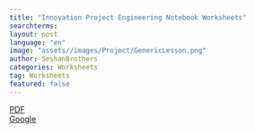 ```yaml
---
title: "Innovation Project Engineering Notebook Worksheets"
searchterms:
layout: post
language: "en"
image: "assets//images/Project/GenericLesson.png"
author: SeshanBrothers
categories: Worksheets
tag: Worksheets
featured: false
---
```


 <a href="/translations/en-us/Worksheets/2021FLLTutorials-IPWorksheets.pdf">PDF</a><br>
<a href="https://docs.google.com/presentation/d/1GE-See-91oIp_rWfKDFmP0fvEvmpIRtv60BgpNOv5xk/edit?usp=sharing">Google</a><br>
